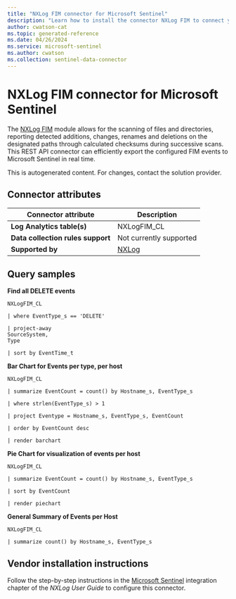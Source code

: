 ```yaml
---
title: "NXLog FIM connector for Microsoft Sentinel"
description: "Learn how to install the connector NXLog FIM to connect your data source to Microsoft Sentinel."
author: cwatson-cat
ms.topic: generated-reference
ms.date: 04/26/2024
ms.service: microsoft-sentinel
ms.author: cwatson
ms.collection: sentinel-data-connector
---
```


# NXLog FIM connector for Microsoft Sentinel

The [NXLog FIM](https://docs.nxlog.co/refman/current/im/fim.html) module allows for the scanning of files and directories, reporting detected additions, changes, renames and deletions on the designated paths through calculated checksums during successive scans. This REST API connector can efficiently export the configured FIM events to Microsoft Sentinel in real time.

This is autogenerated content. For changes, contact the solution provider.

## Connector attributes

| Connector attribute | Description |
| --- | --- |
| **Log Analytics table(s)** | NXLogFIM_CL<br/> |
| **Data collection rules support** | Not currently supported |
| **Supported by** | [NXLog](https://nxlog.co/support-tickets/add/support-ticket) |

## Query samples

**Find all DELETE events**

   ```kusto
NXLogFIM_CL

   | where EventType_s == 'DELETE'

   | project-away
   SourceSystem,
   Type

   | sort by EventTime_t
   ```

**Bar Chart for Events per type, per host**

   ```kusto
NXLogFIM_CL

   | summarize EventCount = count() by Hostname_s, EventType_s

   | where strlen(EventType_s) > 1

   | project Eventype = Hostname_s, EventType_s, EventCount

   | order by EventCount desc

   | render barchart
   ```

**Pie Chart for visualization of events per host**

   ```kusto
NXLogFIM_CL

   | summarize EventCount = count() by Hostname_s, EventType_s

   | sort by EventCount

   | render piechart
   ```

**General Summary of Events per Host**

   ```kusto
NXLogFIM_CL

   | summarize count() by Hostname_s, EventType_s
   ```



## Vendor installation instructions


Follow the step-by-step instructions in the [Microsoft Sentinel](https://docs.nxlog.co/userguide/integrate/microsoft-azure-sentinel.html) integration chapter of the *NXLog User Guide* to configure this connector.
